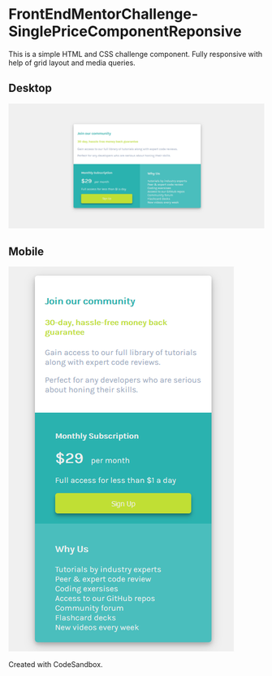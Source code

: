 # FrontEndMentorChallenge-SinglePriceComponentReponsive


This is a simple HTML and CSS challenge component. Fully responsive with help of grid layout and media queries.

## Desktop
![desktop](Screenshots/desktop.png)

## Mobile
![desktop](Screenshots/moble.png)

Created with CodeSandbox.
